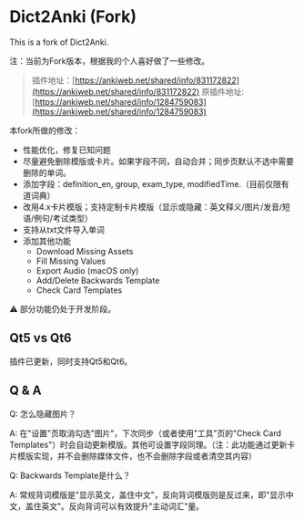 # Dict2Anki (Fork)

This is a fork of Dict2Anki.

注：当前为Fork版本，根据我的个人喜好做了一些修改。

> 插件地址：[https://ankiweb.net/shared/info/831172822](https://ankiweb.net/shared/info/831172822) 原插件地址: [https://ankiweb.net/shared/info/1284759083](https://ankiweb.net/shared/info/1284759083)

本fork所做的修改：

* 性能优化，修复已知问题
* 尽量避免删除模版或卡片。如果字段不同，自动合并；同步页默认不选中需要删除的单词。
* 添加字段：definition_en, group, exam_type, modifiedTime.（目前仅限有道词典）
* 改用4.x卡片模版；支持定制卡片模版（显示或隐藏：英文释义/图片/发音/短语/例句/考试类型）
* 支持从txt文件导入单词
* 添加其他功能
    - Download Missing Assets
    - Fill Missing Values
    - Export Audio (macOS only)
    - Add/Delete Backwards Template
    - Check Card Templates

⚠️ 部分功能仍处于开发阶段。


## Qt5 vs Qt6

插件已更新，同时支持Qt5和Qt6。


## Q & A

Q: 怎么隐藏图片？

A: 在"设置"页取消勾选"图片"，下次同步（或者使用"工具"页的"Check Card Templates"）时会自动更新模版。其他可设置字段同理。（注：此功能通过更新卡片模版实现，并不会删除媒体文件，也不会删除字段或者清空其内容）

Q: Backwards Template是什么？

A: 常规背词模版是"显示英文，盖住中文"，反向背词模版则是反过来，即"显示中文，盖住英文"。反向背词可以有效提升"主动词汇"量。
